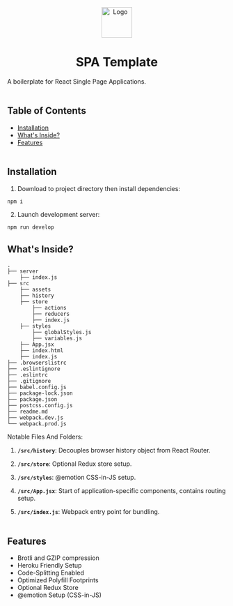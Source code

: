 <div align="center">
  <img alt="Logo" src="https://image.flaticon.com/icons/svg/603/603199.svg" width="70" />
</div>
<h1 align="center">
  SPA Template
</h1>

A boilerplate for React Single Page Applications.
<br></br>

## Table of Contents

- [Installation](#installation)
- [What's Inside?](#whatsInside)
- [Features](#features)
  <br></br>

## Installation <a name="installation"></a>

1. Download to project directory then install dependencies:

```sh
npm i
```

2. Launch development server:

```sh
npm run develop
```

## What's Inside? <a name="whatsInside"></a>

    .
    ├── server
        ├── index.js
    ├── src
        ├── assets
        ├── history
        ├── store
            ├── actions
            ├── reducers
            ├── index.js
        ├── styles
            ├── globalStyles.js
            ├── variables.js
        ├── App.jsx
        ├── index.html
        ├── index.js
    ├── .browserslistrc
    ├── .eslintignore
    ├── .eslintrc
    ├── .gitignore
    ├── babel.config.js
    ├── package-lock.json
    ├── package.json
    ├── postcss.config.js
    ├── readme.md
    ├── webpack.dev.js
    └── webpack.prod.js

Notable Files And Folders:

1.  **`/src/history`**: Decouples browser history object from React Router.

2.  **`/src/store`**: Optional Redux store setup.

3.  **`/src/styles`**: @emotion CSS-in-JS setup.

4.  **`/src/App.jsx`**: Start of application-specific components, contains routing setup.

5.  **`/src/index.js`**: Webpack entry point for bundling.
    <br></br>

## Features <a name="features"></a>

- Brotli and GZIP compression
- Heroku Friendly Setup
- Code-Splitting Enabled
- Optimized Polyfill Footprints
- Optional Redux Store
- @emotion Setup (CSS-in-JS)
  <br></br>
